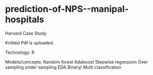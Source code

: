 # prediction-of-NPS--manipal-hospitals
Harvard Case Study

Knitted Pdf is uploaded. 

Technology: 
R

Models/concepts:
Random forest
Adaboost
Stepwise regression
Over sampling
under sampling
EDA
Binary/ Multi classification
